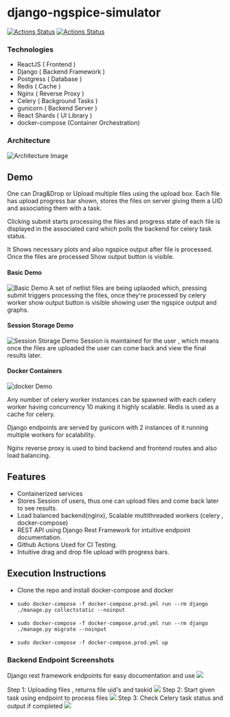 # django-ngspice-simulator
[![Actions Status](https://github.com/darshkpatel/django-ngspice-simulator/workflows/React%20CI/badge.svg)](https://github.com/darshkpatel/django-ngspice-simulator/actions)
[![Actions Status](https://github.com/darshkpatel/django-ngspice-simulator/workflows/Docker%20Builds/badge.svg)](https://github.com/darshkpatel/django-ngspice-simulator/actions)

### Technologies
* ReactJS ( Frontend )
* Django ( Backend Framework )
* Postgress ( Database )
* Redis ( Cache )
* Nginx ( Reverse Proxy )
* Celery ( Background Tasks )
* gunicorn ( Backend Server )
* React Shards ( UI Library )
* docker-compose (Container Orchestration)

### Architecture
![Architecture Image](./documentation/Architecture.png)

## Demo

One can Drag&Drop or Upload multiple files using the upload box.
Each file has upload progress bar shown, stores the files on server giving them a UID and associating them with a task.

Clicking submit starts processing the files and progress state of each file is displayed in the associated card which polls the backend for celery task status.

It Shows necessary plots and also ngspice output after file is processed. Once the files are processed Show output button is visible. 
#### Basic Demo 
![Basic Demo](./documentation/MainDemo.gif)
A set of netlist files are being uplaoded which, pressing submit triggers processing the files, once they're processed by celery worker show output button is visible showing user the ngspice output and graphs. 

#### Session Storage Demo 
![Session Storage Demo](./documentation/maintain-session.gif)
Session is maintained for the user , which means once the files are uploaded the user can come back and view the final results later.

#### Docker Containers
![docker Demo](./documentation/docker-compose.gif)

Any number of celery worker instances can be spawned with each celery worker having concurrency 10 making it highly scalable. Redis is used as a cache for celery.

Django endpoints are served by gunicorn with 2 instances of it running multiple workers for scalability. 

Nginx reverse proxy is used to bind backend and frontend routes and also load balancing. 


## Features

* Containerized services
* Stores Session of users, thus one can upload files and come back later to see results.
* Load balanced backend(nginx), Scalable multithreaded workers (celery , docker-compose)
* REST API using Django Rest Framework for intuitive endpoint documentation. 
* Github Actions Used for CI Testing. 
* Intuitive drag and drop file upload with progress bars.

## Execution Instructions
* Clone the repo and install docker-compose and docker 

* ``` sudo docker-compose -f docker-compose.prod.yml run --rm django ./manage.py collectstatic --noinput ```

* ``` sudo docker-compose -f docker-compose.prod.yml run --rm django ./manage.py migrate --noinput ```

* ``` sudo docker-compose -f docker-compose.prod.yml up ```


### Backend Endpoint Screenshots
Django rest framework endpoints for easy documentation and use
![](./documentation/DRF-Tasks.png)

Step 1: Uploading files , returns file uid's and taskid 
![](./documentation/S1.png)
Step 2: Start given task using endpoint to process files
![](./documentation/S2.png)
Step 3: Check Celery task status and output if completed
![](./documentation/S3.png)
